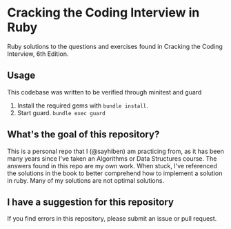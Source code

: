 # Cracking the Coding Interview in Ruby
Ruby solutions to the questions and exercises found in Cracking the Coding
Interview, 6th Edition.

## Usage
This codebase was written to be verified through minitest and guard

1. Install the required gems with `bundle install`.
2. Start guard. `bundle exec guard`

## What's the goal of this repository?
This is a personal repo that I (@sayhiben) am practicing from, as it has been
many years since I've taken an Algorithms or Data Structures course. The answers
found in this repo are my own work. When stuck, I've referenced the solutions in
the book to better comprehend how to implement a solution in ruby. Many of my solutions are not optimal solutions.

## I have a suggestion for this repository
If you find errors in this repository, please submit an issue or pull request.
